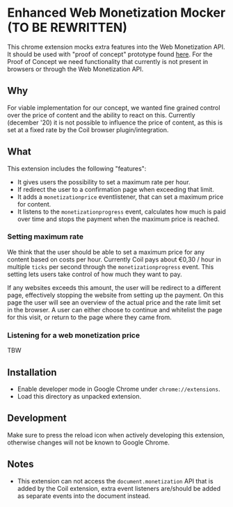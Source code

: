 # Enhanced Web Monetization Mocker (TO BE REWRITTEN)

This chrome extension mocks extra features into the Web Monetization API. It should be used with "proof of concept" prototype found [here](). For the Proof of Concept we need functionality that currently is not present in browsers or through the Web Monetization API.

## Why

For viable implementation for our concept, we wanted fine grained control over the price of content and the ability to react on this. Currently (december '20) it is not possible to influence the price of content, as this is set at a fixed rate by the Coil browser plugin/integration.

## What

This extension includes the following "features":

- It gives users the possibility to set a maximum rate per hour.
- If redirect the user to a confirmation page when exceeding that limit.
- It adds a `monetizationprice` eventlistener, that can set a maximum price for content.
- It listens to the `monetizationprogress` event, calculates how much is paid over time and stops the payment when the maximum price is reached.

### Setting maximum rate

We think that the user should be able to set a maximum price for any content based on costs per hour. Currently Coil pays about €0,30 / hour in multiple `ticks` per second through the `monetizationprogress` event. This setting lets users take control of how much they want to pay.

If any websites exceeds this amount, the user will be redirect to a different page, effectively stopping the website from setting up the payment. On this page the user will see an overview of the actual price and the rate limit set in the browser. A user can either choose to continue and whitelist the page for this visit, or return to the page where they came from.

### Listening for a web monetization price

TBW

## Installation

- Enable developer mode in Google Chrome under `chrome://extensions`.
- Load this directory as unpacked extension.

## Development

Make sure to press the reload icon when actively developing this extension, otherwise changes will not be known to Google Chrome.

## Notes

- This extension can not access the `document.monetization` API that is added by the Coil extension, extra event listeners are/should be added as separate events into the document instead.
